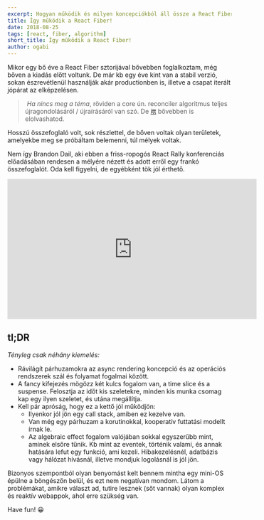 ```yaml
---
excerpt: Hogyan működik és milyen koncepciókból áll össze a React Fiber? Ennek járt utána részletesen Brandon Dail.
title: Így működik a React Fiber!
date: 2018-08-25
tags: [react, fiber, algorithm]
short_title: Így működik a React Fiber!
author: ogabi
---
```


Mikor egy bő éve a React Fiber sztorijával bővebben foglalkoztam, még bőven a kiadás előtt voltunk. De már kb egy éve kint van a stabil verzió, sokan észrevétlenül használják akár productionben is, illetve a csapat iterált jópárat az elképzelésen.

> *Ha nincs meg a téma*, röviden a core ún. reconciler algoritmus teljes újragondolásáról / újraírásáról van szó. De [itt](https://appcraft.hu/posts/blog/2017/04/17/react-fiber.html) bővebben is elolvashatod.

Hosszú összefoglaló volt, sok részlettel, de bőven voltak olyan területek, amelyekbe meg se próbáltam belemenni, túl mélyek voltak.

Nem így Brandon Dail, aki ebben a friss-ropogós React Rally konferenciás előadásában rendesen a mélyére nézett és adott erről egy frankó összefoglalót. Oda kell figyelni, de egyébként tök jól érthető.

<iframe width="560" height="315" src="https://www.youtube.com/embed/cWY1QzyFhfk" frameborder="0" allow="autoplay; encrypted-media" allowfullscreen></iframe>

## tl;DR

*Tényleg csak néhány kiemelés:*
- Rávilágít párhuzamokra az async rendering koncepció és az operációs rendszerek szál és folyamat fogalmai között.
- A fancy kifejezés mögözz két kulcs fogalom van, a time slice és a suspense. Felosztja az időt kis szeletekre, minden kis munka csomag kap egy ilyen szeletet, és utána megállítja.
- Kell pár apróság, hogy ez a kettő jól működjön:
	- Ilyenkor jól jön egy call stack, amiben ez kezelve van.
	- Van még egy párhuzam a korutinokkal, kooperatív futtatási modellt írnak le.
	- Az algebraic effect fogalom valójában sokkal egyszerűbb mint, aminek elsőre tűnik. Kb mint az eventek, történik valami, és annak hatására lefut egy funkció, ami kezeli. Hibakezelésnél, adatbázis vagy hálózat hívásnál, illetve mondjuk logolásnál is jól jön.

Bizonyos szempontból olyan benyomást kelt bennem mintha egy mini-OS épülne a böngészőn belül, és ezt nem negatívan mondom. Látom a problémákat, amikre választ ad, tutire lesznek (sőt vannak) olyan komplex és reaktív webappok, ahol erre szükség van.

Have fun! 😀
